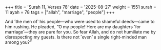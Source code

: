 +++
title = 'Surah 11, Verses 78'
date = '2025-08-27'
weight = 1551
surah = 11
ayah = 78
tags = ["allah", "marriage", "people"]
+++

And ˹the men of˺ his people—who were used to shameful deeds—came to him rushing. He pleaded, “O my people! Here are my daughters ˹for marriage˺—they are pure for you. So fear Allah, and do not humiliate me by disrespecting my guests. Is there not ˹even˺ a single right-minded man among you?”